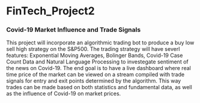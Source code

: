 # FinTech_Project2


### Covid-19 Market Influence and Trade Signals
This project will incorporate an algorithmic trading bot to produce a buy low sell high strategy on the S&P500. The trading strategy will have severl features: Exponential Moving Averages, Bolinger Bands, Covid-19 Case Count Data and Natural Language Processing to investegate sentiment of the news on Covid-19.
The end goal is to have a live dashboard where real time price of the market can be viewed on a stream compiled with trade signals for entry and exit points determined by the algorithm. This way trades can be made based on both statistics and fundamental data, as well as the influence of Covid-19 on market prices.
